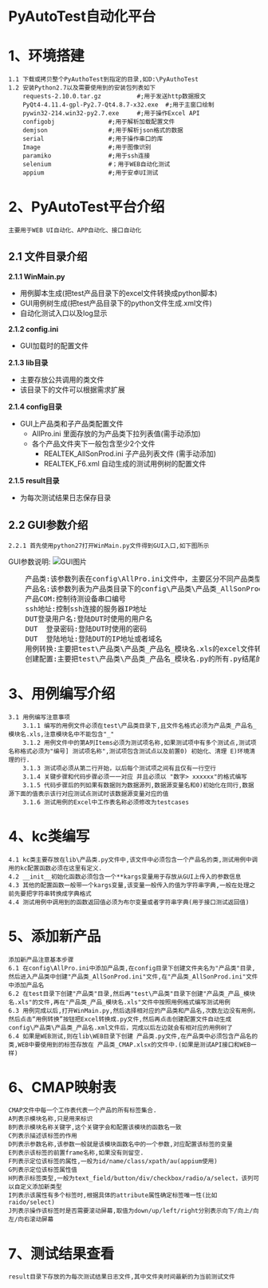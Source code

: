 # PyAutoTest自动化平台 #
# 1、环境搭建 #
	1.1 下载或拷贝整个PyAuthoTest到指定的目录,如D:\PyAuthoTest
	1.2 安装Python2.7以及需要使用到的安装包列表如下
		requests-2.10.0.tar.gz			#;用于发送http数据报文
		PyQt4-4.11.4-gpl-Py2.7-Qt4.8.7-x32.exe	#;用于主窗口绘制
		pywin32-214.win32-py2.7.exe		#;用于操作Excel API
		configobj				#;用于解析加载配置文件
		demjson					#;用于解析json格式的数据
		serial					#;用于操作串口的库
		Image					#;用于图像识别
		paramiko				#;用于ssh连接
		selenium				#；用于WEB自动化测试
		appium					#;用于安卓UI测试


	
# 2、PyAutoTest平台介绍 #
	主要用于WEB UI自动化、APP自动化、接口自动化
## 	2.1 文件目录介绍 ##
**2.1.1 WinMain.py**

- 用例脚本生成(把test产品目录下的excel文件转换成python脚本)
- GUI用例树生成(把test产品目录下的python文件生成.xml文件)
- 自动化测试入口以及log显示

**2.1.2 config.ini**

- GUI加载时的配置文件


**2.1.3 lib目录**

- 主要存放公共调用的类文件
- 该目录下的文件可以根据需求扩展

**2.1.4 config目录**

- GUI上产品类和子产品类配置文件
	- AllPro.ini 里面存放的为产品类下拉列表值(需手动添加)
	- 各个产品文件夹下一般包含至少2个文件
		- REALTEK_AllSonProd.ini 子产品列表文件 (需手动添加)
        - REALTEK_F6.xml 自动生成的测试用例树的配置文件

**2.1.5 result目录**

- 为每次测试结果日志保存目录

## 	2.2 GUI参数介绍 ##
	2.2.1 首先使用python27打开WinMain.py文件得到GUI入口,如下图所示

GUI参数说明:
	![GUI图片](https://github.com/qdyxmas/PyAutoTest/blob/master/gui.jpg)
<pre>
    产品类:该参数列表在config\AllPro.ini文件中，主要区分不同产品类型的产品
    产品名:该参数列表为产品类目录下的config\产品类\产品类_AllSonProd.ini文件中,主要区分相同产品类中的不同类型的产品,比如AP产品中有AP1，AP2、AP3等
    产品COM:控制待测设备串口编号
    ssh地址:控制ssh连接的服务器IP地址
    DUT登录用户名:登陆DUT时使用的用户名
    DUT  登录密码:登陆DUT时使用的密码
    DUT  登陆地址:登陆DUT的IP地址或者域名
    用例转换:主要把test\产品类\产品类_产品名_模块名.xls的excel文件转换成该目录下同名的.py字典
    创建配置:主要把test\产品类\产品类_产品名_模块名.py的所有.py结尾的字典生成config\产品类\产品类_产品名.xml的配置文件,该.xml配置文件解析后即为左边测试用例树中的测试用例点
</pre>
# 3、用例编写介绍 #
	3.1 用例编写注意事项
		3.1.1 编写的用例文件必须在test\产品类目录下,且文件名格式必须为产品类_产品名_模块名.xls,注意模块名中不能包含"_"
		3.1.2 用例文件中的第A列Items必须为测试项名称,如果测试项中有多个测试点,测试项名称格式必须为"编号] 测试项名称",测试项包含测试点以及前置0) 初始化、清理 E)环境清理的行.
		3.1.3 测试项必须从第二行开始，以后每个测试项之间有且仅有一行空行
		3.1.4 关键步骤和代码步骤必须一一对应 并且必须以 "数字> xxxxxx"的格式编写
		3.1.5 代码步骤后的列如果有数据则为数据源列,数据源变量名和0)初始化在同行,数据源下面的值表示该行对应测试点测试时该数据源变量对应的值
		3.1.6 测试用例的Excel中工作表名称必须修改为testcases
# 4、kc类编写 #
	4.1 kc类主要存放在lib\产品类.py文件中,该文件中必须包含一个产品名的类,测试用例中调用的kc配置函数必须在这里有定义.
	4.2 __init__初始化函数必须包含一个**kargs变量用于存放从GUI上传入的参数信息
	4.3 其他的配置函数一般带一个kargs变量,该变量一般传入的值为字符串字典,一般在处理之前先要把字符串转换成字典格式
	4.4 测试用例中调用到的函数返回值必须为布尔变量或者字符串字典(用于接口测试返回值)
# 5、添加新产品 #
	添加新产品注意基本步骤
	6.1 在config\AllPro.ini中添加产品类,在config目录下创建文件夹名为"产品类"目录,然后进入产品类中创建"产品类_AllSonProd.ini"文件,在"产品类_AllSonProd.ini"文件中添加产品名
	6.2 在test目录下创建"产品类"目录,然后再"test\产品类"目录下创建"产品类_产品_模块名.xls"的文件,再在"产品类_产品_模块名.xls"文件中按照用例格式编写测试用例
	6.3 用例完成以后,打开WinMain.py,然后选择相对应的产品类和产品名,次数左边没有用例，然后点击“用例转换”按钮把Excel转换成.py文件,然后再点击创建配置文件自动生成config\产品类\产品类_产品名.xml文件后，完成以后左边就会有相对应的用例树了
	6.4 如果是WEB测试,则在lib\WEB目录下创建 产品类.py文件,在产品类中必须包含产品名的类,WEB中要使用到的标签存放在 产品类_CMAP.xlsx的文件中.(如果是测试API接口和WEB一样)
# 6、CMAP映射表 #
	CMAP文件中每一个工作表代表一个产品的所有标签集合.
	A列表示模块名称,只是用来标识
	B列表示模块名称关键字,这个关键字会和配置该模块的函数名一致
	C列表示描述该标签的作用
	D列表示参数名称,该参数一般就是该模块函数名中的一个参数,对应配置该标签的变量
	E列表示该标签的前置frame名称,如果没有则留空.
	F列表示定位该标签的属性,一般为id/name/class/xpath/au(appium使用)
	G列表示定位该标签属性值
	H列表示标签类型,一般为text_field/button/div/checkbox/radio/a/select，该列可以自定义添加新类型
	I列表示该属性有多个标签时,根据具体的attribute属性确定标签唯一性(比如raido/select)
	J列表示操作该标签时是否需要滚动屏幕,取值为down/up/left/right分别表示向下/向上/向左/向右滚动屏幕

# 7、测试结果查看  #
	result目录下存放的为每次测试结果日志文件,其中文件夹时间最新的为当前测试文件
